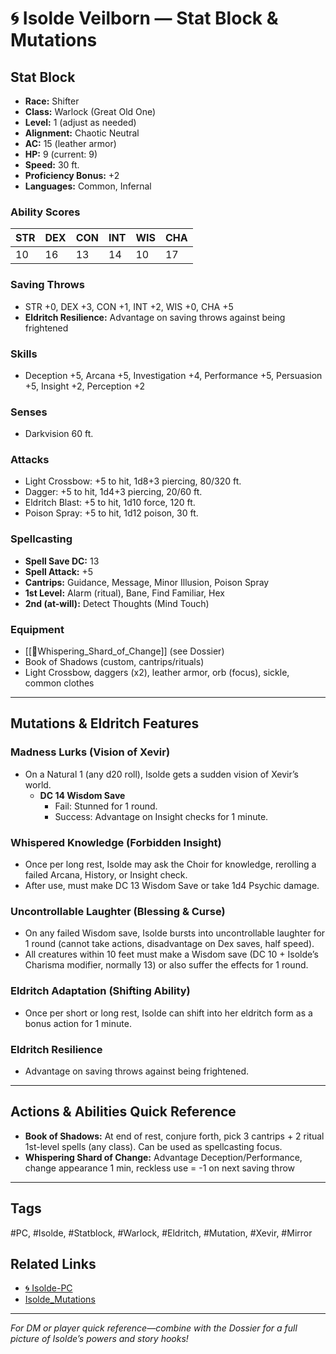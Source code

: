 # 🌀 Isolde Veilborn — Stat Block & Mutations

## Stat Block

- **Race:** Shifter
- **Class:** Warlock (Great Old One)
- **Level:** 1 (adjust as needed)
- **Alignment:** Chaotic Neutral
- **AC:** 15 (leather armor)
- **HP:** 9 (current: 9)
- **Speed:** 30 ft.
- **Proficiency Bonus:** +2
- **Languages:** Common, Infernal

### **Ability Scores**
| STR | DEX | CON | INT | WIS | CHA |
|-----|-----|-----|-----|-----|-----|
| 10  | 16  | 13  | 14  | 10  | 17  |

### **Saving Throws**
- STR +0, DEX +3, CON +1, INT +2, WIS +0, CHA +5
- **Eldritch Resilience:** Advantage on saving throws against being frightened

### **Skills**
- Deception +5, Arcana +5, Investigation +4, Performance +5, Persuasion +5, Insight +2, Perception +2

### **Senses**
- Darkvision 60 ft.

### **Attacks**
- Light Crossbow: +5 to hit, 1d8+3 piercing, 80/320 ft.
- Dagger: +5 to hit, 1d4+3 piercing, 20/60 ft.
- Eldritch Blast: +5 to hit, 1d10 force, 120 ft.
- Poison Spray: +5 to hit, 1d12 poison, 30 ft.

### **Spellcasting**
- **Spell Save DC:** 13
- **Spell Attack:** +5
- **Cantrips:** Guidance, Message, Minor Illusion, Poison Spray
- **1st Level:** Alarm (ritual), Bane, Find Familiar, Hex
- **2nd (at-will):** Detect Thoughts (Mind Touch)

### **Equipment**
- [[🦠Whispering_Shard_of_Change]] (see Dossier)
- Book of Shadows (custom, cantrips/rituals)
- Light Crossbow, daggers (x2), leather armor, orb (focus), sickle, common clothes

---

## Mutations & Eldritch Features

### **Madness Lurks (Vision of Xevir)**
- On a Natural 1 (any d20 roll), Isolde gets a sudden vision of Xevir’s world.
  - **DC 14 Wisdom Save**
    - Fail: Stunned for 1 round.
    - Success: Advantage on Insight checks for 1 minute.

### **Whispered Knowledge (Forbidden Insight)**
- Once per long rest, Isolde may ask the Choir for knowledge, rerolling a failed Arcana, History, or Insight check.
- After use, must make DC 13 Wisdom Save or take 1d4 Psychic damage.

### **Uncontrollable Laughter (Blessing & Curse)**
- On any failed Wisdom save, Isolde bursts into uncontrollable laughter for 1 round (cannot take actions, disadvantage on Dex saves, half speed).
- All creatures within 10 feet must make a Wisdom save (DC 10 + Isolde’s Charisma modifier, normally 13) or also suffer the effects for 1 round.

### **Eldritch Adaptation (Shifting Ability)**
- Once per short or long rest, Isolde can shift into her eldritch form as a bonus action for 1 minute.

### **Eldritch Resilience**
- Advantage on saving throws against being frightened.

---

## Actions & Abilities Quick Reference

- **Book of Shadows:** At end of rest, conjure forth, pick 3 cantrips + 2 ritual 1st-level spells (any class). Can be used as spellcasting focus.
- **Whispering Shard of Change:** Advantage Deception/Performance, change appearance 1 min, reckless use = -1 on next saving throw

---
## Tags
#PC, #Isolde, #Statblock, #Warlock, #Eldritch, #Mutation, #Xevir, #Mirror 

## Related Links
- [🌀 Isolde-PC](🌀%20Isolde-PC.md)
- [Isolde_Mutations](🌀%20Isolde_Stats.md#mutations)

---

*For DM or player quick reference—combine with the Dossier for a full picture of Isolde’s powers and story hooks!*
